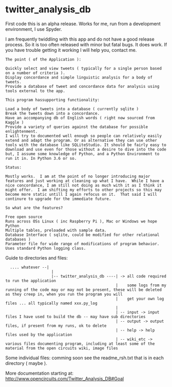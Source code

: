 # twitter_analysis_db

First code this is an alpha release.
Works for me, run from a development environment, I use Spyder.

I am frequently twiddling with this app and do not have a good release process.  So it is too often released with minor but fatal bugs.  It does work.  If you have trouble getting it working I will help you, contact me. 

```
The point ( of the Application ):

Quickly select and view tweets ( typically for a single person based on a number of criteria ).
Display concordance and simple linguistic analysis for a body of tweets.
Provide a database of tweet and concordance data for analysis using tools external to the app.

This program hassupporting functionality:

Load a body of tweets into a database ( currently sqlite )
Break the tweets down into a concordance.
Have an accompanying db of English words ( right now sourced from Kaggle )
Provide a variety of queries against the database for possible enlightenment.
I will try to documented well enough so people can relatively easily extend and adapt the program. Or as alternative they can use other tools with the database like SQLiteStudio. It should be fairly easy to download and use even for those without a desire to dive into the code but, I assume some knowledge of Python, and a Python Environment to run it in. In Python 3.6 or so.

Status:

Mostly works.  I am at the point of no longer introducing major features and just working at cleaning up what I have.  While I have a nice concordance, I am still not doing as much with it as I think it might offer.  I am shifting my efforts to other projects so this may become more static untill I again refocus on it.  That said I will continure to upgrade for the immediate future.

So what are the features?

Free open source
Runs across OSs Linux ( inc Raspberry Pi ), Mac or Windows we hope 
Python
Multiple tables, preloaded with sample data.
Database Interface ( sqlite, could be modified for other relational databases )
Parameter file for wide range of modifications of program behavior.
Uses standard Python logging class.

```

Guide to directories and files:
```
  .... whatever --|
                    |
                    |-- twitter_analysis_db ----| -> all code required to run the application  
                                                |    some logs from my running of the code may or may not be present, these will be deleted as they creep in, when you run the program you will
                                                |    get your own log files ... all typically named xxx.py_log 
                                                |
                                                | -- input -> input files I have used to build the db -- may have sub directories 
                                                | -- output -> output files, if present from my runs, ok to delete
                                                | -- help -> help files used by the application 
                                                | -- wiki_etc -> various files documenting program, including at least some of the material from the open circuits wiki, image files
```
Some individual files:
         comming soon see the readme_rsh.txt that is in each directory ( maybe ).

More documentation starting at:  http://www.opencircuits.com/Twitter_Analysis_DB#Goal

 
